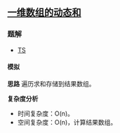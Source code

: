 ## [一维数组的动态和](https://leetcode.cn/problems/running-sum-of-1d-array/)

### 题解
+ [TS](../../ts/1536/1480.ts)

#### 模拟
**思路**
遍历求和存储到结果数组。

**复杂度分析**
+ 时间复杂度：O(n)。
+ 空间复杂度：O(n)，计算结果数组。